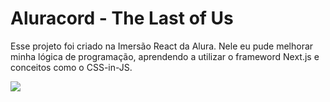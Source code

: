 <h1>Aluracord - The Last of Us</h1>

<p>Esse projeto foi criado na Imersão React da Alura. Nele eu pude melhorar minha lógica de programação, aprendendo a utilizar o frameword Next.js e conceitos como o CSS-in-JS.

</p>

<img src="https://i.imgur.com/F8aiwyp.jpg" />
